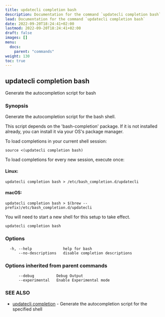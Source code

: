 ```yaml
---
title: updatecli completion bash
description: Documentation for the command `updatecli completion bash`
lead: Documentation for the command `updatecli completion bash`
date: 2022-09-20T18:24:41+02:00
lastmod: 2022-09-20T18:24:41+02:00
draft: false
images: []
menu:
  docs:
    parent: "commands"
weight: 130
toc: true
---
```


## updatecli completion bash

Generate the autocompletion script for bash

### Synopsis

Generate the autocompletion script for the bash shell.

This script depends on the 'bash-completion' package.
If it is not installed already, you can install it via your OS's package manager.

To load completions in your current shell session:

	source <(updatecli completion bash)

To load completions for every new session, execute once:

#### Linux:

	updatecli completion bash > /etc/bash_completion.d/updatecli

#### macOS:

	updatecli completion bash > $(brew --prefix)/etc/bash_completion.d/updatecli

You will need to start a new shell for this setup to take effect.


```
updatecli completion bash
```

### Options

```
  -h, --help              help for bash
      --no-descriptions   disable completion descriptions
```

### Options inherited from parent commands

```
      --debug          Debug Output
      --experimental   Enable Experimental mode
```

### SEE ALSO

* [updatecli completion](/docs/commands/updatecli_completion)	 - Generate the autocompletion script for the specified shell

